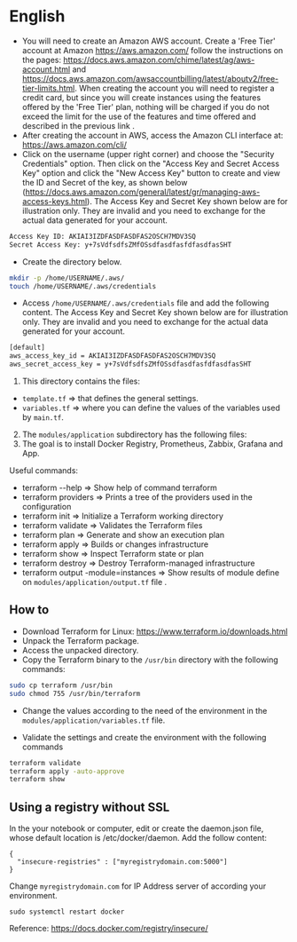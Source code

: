 # English

* You will need to create an Amazon AWS account. Create a 'Free Tier' account at Amazon https://aws.amazon.com/ follow the instructions on the pages: https://docs.aws.amazon.com/chime/latest/ag/aws-account.html and https://docs.aws.amazon.com/awsaccountbilling/latest/aboutv2/free-tier-limits.html. When creating the account you will need to register a credit card, but since you will create instances using the features offered by the 'Free Tier' plan, nothing will be charged if you do not exceed the limit for the use of the features and time offered and described in the previous link .
* After creating the account in AWS, access the Amazon CLI interface at: https://aws.amazon.com/cli/
* Click on the username (upper right corner) and choose the "Security Credentials" option. Then click on the "Access Key and Secret Access Key" option and click the "New Access Key" button to create and view the ID and Secret of the key, as shown below (https://docs.aws.amazon.com/general/latest/gr/managing-aws-access-keys.html). The Access Key and Secret Key shown below are for illustration only. They are invalid and you need to exchange for the actual data generated for your account.

```bash
Access Key ID: AKIAI3IZDFASDFASDFAS2OSCH7MDV3SQ
Secret Access Key: y+7sVdfsdfsZMfOSsdfasdfasfdfasdfasSHT
```

* Create the directory below.

```bash
mkdir -p /home/USERNAME/.aws/
touch /home/USERNAME/.aws/credentials
```

* Access ``/home/USERNAME/.aws/credentials`` file and add the following content. The Access Key and Secret Key shown below are for illustration only. They are invalid and you need to exchange for the actual data generated for your account.

```bash
[default]
aws_access_key_id = AKIAI3IZDFASDFASDFAS2OSCH7MDV3SQ
aws_secret_access_key = y+7sVdfsdfsZMfOSsdfasdfasfdfasdfasSHT
```

1. This directory contains the files:<br>
  * ``template.tf``  => that defines the general settings.
  * ``variables.tf`` => where you can define the values of the variables
used by ``main.tf``.<br>
2. The ``modules/application`` subdirectory has the following files:<br>
3. The goal is to install Docker Registry, Prometheus, Zabbix, Grafana and App.

Useful commands:

* terraform --help    => Show help of command terraform<br>
* terraform providers => Prints a tree of the providers used in the configuration<br>
* terraform init      => Initialize a Terraform working directory<br>
* terraform validate  => Validates the Terraform files<br>
* terraform plan      => Generate and show an execution plan<br>
* terraform apply     => Builds or changes infrastructure<br>
* terraform show      => Inspect Terraform state or plan<br>
* terraform destroy   => Destroy Terraform-managed infrastructure<br>
* terraform output -module=instances => Show results of module define on ``modules/application/output.tf`` file .

## How to

* Download Terraform for Linux: https://www.terraform.io/downloads.html
* Unpack the Terraform package.
* Access the unpacked directory.
* Copy the Terraform binary to the ``/usr/bin`` directory with the following commands:

```bash
sudo cp terraform /usr/bin
sudo chmod 755 /usr/bin/terraform
```
* Change the values according to the need of the environment in the ``modules/application/variables.tf`` file.

* Validate the settings and create the environment with the following commands

```bash
terraform validate
terraform apply -auto-approve
terraform show
```

## Using a registry without SSL

In the your notebook or computer, edit or create the daemon.json file, whose default location is /etc/docker/daemon. Add the follow content:

```
{
  "insecure-registries" : ["myregistrydomain.com:5000"]
}

```

Change ``myregistrydomain.com`` for IP Address server of according your environment.

```
sudo systemctl restart docker
```

Reference:
https://docs.docker.com/registry/insecure/